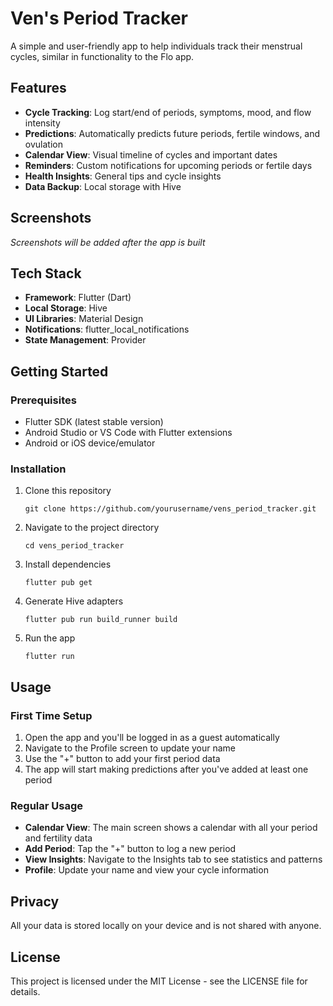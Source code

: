 # Ven's Period Tracker

A simple and user-friendly app to help individuals track their menstrual cycles, similar in functionality to the Flo app.

## Features

- **Cycle Tracking**: Log start/end of periods, symptoms, mood, and flow intensity
- **Predictions**: Automatically predicts future periods, fertile windows, and ovulation
- **Calendar View**: Visual timeline of cycles and important dates
- **Reminders**: Custom notifications for upcoming periods or fertile days
- **Health Insights**: General tips and cycle insights
- **Data Backup**: Local storage with Hive

## Screenshots

*Screenshots will be added after the app is built*

## Tech Stack

- **Framework**: Flutter (Dart)
- **Local Storage**: Hive
- **UI Libraries**: Material Design
- **Notifications**: flutter_local_notifications
- **State Management**: Provider

## Getting Started

### Prerequisites

- Flutter SDK (latest stable version)
- Android Studio or VS Code with Flutter extensions
- Android or iOS device/emulator

### Installation

1. Clone this repository
   ```
   git clone https://github.com/yourusername/vens_period_tracker.git
   ```

2. Navigate to the project directory
   ```
   cd vens_period_tracker
   ```

3. Install dependencies
   ```
   flutter pub get
   ```

4. Generate Hive adapters
   ```
   flutter pub run build_runner build
   ```

5. Run the app
   ```
   flutter run
   ```

## Usage

### First Time Setup

1. Open the app and you'll be logged in as a guest automatically
2. Navigate to the Profile screen to update your name
3. Use the "+" button to add your first period data
4. The app will start making predictions after you've added at least one period

### Regular Usage

- **Calendar View**: The main screen shows a calendar with all your period and fertility data
- **Add Period**: Tap the "+" button to log a new period
- **View Insights**: Navigate to the Insights tab to see statistics and patterns
- **Profile**: Update your name and view your cycle information

## Privacy

All your data is stored locally on your device and is not shared with anyone.

## License

This project is licensed under the MIT License - see the LICENSE file for details. 